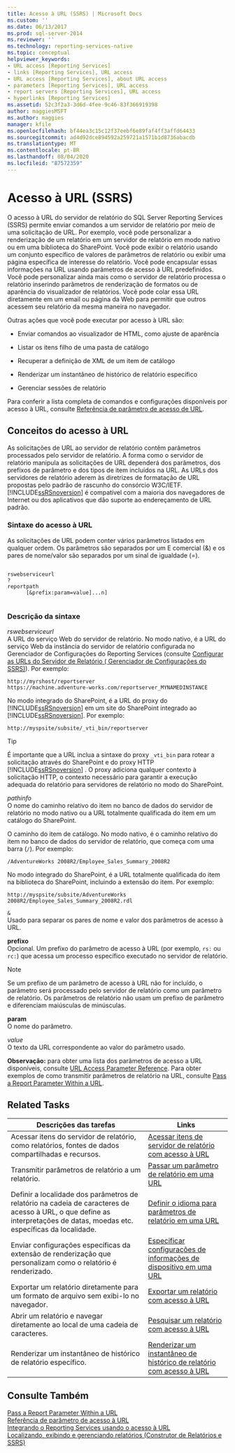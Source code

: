 ```yaml
---
title: Acesso à URL (SSRS) | Microsoft Docs
ms.custom: ''
ms.date: 06/13/2017
ms.prod: sql-server-2014
ms.reviewer: ''
ms.technology: reporting-services-native
ms.topic: conceptual
helpviewer_keywords:
- URL access [Reporting Services]
- links [Reporting Services], URL access
- URL access [Reporting Services], about URL access
- parameters [Reporting Services], URL access
- report servers [Reporting Services], URL access
- hyperlinks [Reporting Services]
ms.assetid: 52c3f2a3-3d6d-4fee-9c46-83f366919398
author: maggiesMSFT
ms.author: maggies
manager: kfile
ms.openlocfilehash: bf44ea3c15c12f37eebf6e89faf4ff3affd64433
ms.sourcegitcommit: ad4d92dce894592a259721a1571b1d8736abacdb
ms.translationtype: MT
ms.contentlocale: pt-BR
ms.lasthandoff: 08/04/2020
ms.locfileid: "87572359"
---
```

# <a name="url-access-ssrs"></a>Acesso à URL (SSRS)
  O acesso à URL do servidor de relatório do SQL Server Reporting Services (SSRS) permite enviar comandos a um servidor de relatório por meio de uma solicitação de URL. Por exemplo, você pode personalizar a renderização de um relatório em um servidor de relatório em modo nativo ou em uma biblioteca do SharePoint. Você pode exibir o relatório usando um conjunto específico de valores de parâmetros de relatório ou exibir uma página específica de interesse do relatório. Você pode encapsular essas informações na URL usando parâmetros de acesso à URL predefinidos. Você pode personalizar ainda mais como o servidor de relatório processa o relatório inserindo parâmetros de renderização de formatos ou de aparência do visualizador de relatórios. Você pode colar essa URL diretamente em um email ou página da Web para permitir que outros acessem seu relatório da mesma maneira no navegador.  
  
 Outras ações que você pode executar por acesso à URL são:  
  
-   Enviar comandos ao visualizador de HTML, como ajuste de aparência  
  
-   Listar os itens filho de uma pasta de catálogo  
  
-   Recuperar a definição de XML de um item de catálogo  
  
-   Renderizar um instantâneo de histórico de relatório específico  
  
-   Gerenciar sessões de relatório  
  
 Para conferir a lista completa de comandos e configurações disponíveis por acesso à URL, consulte [Referência de parâmetro de acesso de URL](url-access-parameter-reference.md).  
  
## <a name="url-access-concepts"></a>Conceitos do acesso à URL  
 As solicitações de URL ao servidor de relatório contêm parâmetros processados pelo servidor de relatório. A forma como o servidor de relatório manipula as solicitações de URL dependerá dos parâmetros, dos prefixos de parâmetro e dos tipos de item incluídos na URL. As URLs dos servidores de relatório aderem às diretrizes de formatação de URL propostas pelo padrão de rascunho do consórcio W3C/IETF. [!INCLUDE[ssRSnoversion](../includes/ssrsnoversion-md.md)] é compatível com a maioria dos navegadores de Internet ou dos aplicativos que dão suporte ao endereçamento de URL padrão.  
  
### <a name="url-access-syntax"></a>Sintaxe do acesso à URL  
 As solicitações de URL podem conter vários parâmetros listados em qualquer ordem. Os parâmetros são separados por um E comercial (&) e os pares de nome/valor são separados por um sinal de igualdade (=).  
  
```  
  
rswebserviceurl  
?  
reportpath  
      [&prefix:param=value]...n]  
  
```  
  
### <a name="syntax-description"></a>Descrição da sintaxe  
 *rswebserviceurl*  
 A URL do serviço Web do servidor de relatório. No modo nativo, é a URL do serviço Web da instância do servidor de relatório configurada no Gerenciador de Configurações do Reporting Services (consulte [Configurar as URLs do Servidor de Relatório &#40; 	Gerenciador de Configurações do SSRS&#41;](install-windows/configure-report-server-urls-ssrs-configuration-manager.md)). Por exemplo:  
  
```  
http://myrshost/reportserver  
https://machine.adventure-works.com/reportserver_MYNAMEDINSTANCE  
```  
  
 No modo integrado do SharePoint, é a URL do proxy do [!INCLUDE[ssRSnoversion](../includes/ssrsnoversion-md.md)] em um site do SharePoint integrado ao [!INCLUDE[ssRSnoversion](../includes/ssrsnoversion-md.md)]. Por exemplo:  
  
```  
http://myspsite/subsite/_vti_bin/reportserver  
```  
  
> [!TIP]  
>  É importante que a URL inclua a sintaxe do proxy `_vti_bin` para rotear a solicitação através do SharePoint e do proxy HTTP [!INCLUDE[ssRSnoversion](../includes/ssrsnoversion-md.md)] . O proxy adiciona qualquer contexto à solicitação HTTP, o contexto necessário para garantir a execução adequada do relatório para servidores de relatório no modo do SharePoint.  
  
 *pathinfo*  
 O nome do caminho relativo do item no banco de dados do servidor de relatório no modo nativo ou a URL totalmente qualificada do item em um catálogo do SharePoint.  
  
 O caminho do item de catálogo. No modo nativo, é o caminho relativo do item no banco de dados do servidor de relatório, que começa com uma barra (`/`). Por exemplo:  
  
```  
/AdventureWorks 2008R2/Employee_Sales_Summary_2008R2  
```  
  
 No modo integrado do SharePoint, é a URL totalmente qualificada do item na biblioteca do SharePoint, incluindo a extensão do item. Por exemplo:  
  
```  
http://myspsite/subsite/AdventureWorks 2008R2/Employee_Sales_Summary_2008R2.rdl  
```  
  
 `&`  
 Usado para separar os pares de nome e valor dos parâmetros de acesso à URL.  
  
 **prefixo**  
 Opcional. Um prefixo do parâmetro de acesso à URL (por exemplo, `rs:` ou `rc:`) que acessa um processo específico executado no servidor de relatório.  
  
> [!NOTE]  
>  Se um prefixo de um parâmetro de acesso à URL não for incluído, o parâmetro será processado pelo servidor de relatório como um parâmetro de relatório. Os parâmetros de relatório não usam um prefixo de parâmetro e diferenciam maiúsculas de minúsculas.  
  
 **param**  
 O nome do parâmetro.  
  
 *value*  
 O texto da URL correspondente ao valor do parâmetro usado.  
  
 **Observação:** para obter uma lista dos parâmetros de acesso a URL disponíveis, consulte [URL Access Parameter Reference](url-access-parameter-reference.md). Para obter exemplos de como transmitir parâmetros de relatório na URL, consulte [Pass a Report Parameter Within a URL](pass-a-report-parameter-within-a-url.md).  
  
## <a name="related-tasks"></a>Related Tasks  
  
|Descrições das tarefas|Links|  
|-----------------------|-----------|  
|Acessar itens do servidor de relatório, como relatórios, fontes de dados compartilhadas e recursos.|[Acessar itens de servidor de relatório com acesso à URL](access-report-server-items-using-url-access.md)|  
|Transmitir parâmetros de relatório a um relatório.|[Passar um parâmetro de relatório em uma URL](pass-a-report-parameter-within-a-url.md)|  
|Definir a localidade dos parâmetros de relatório na cadeia de caracteres de acesso à URL, o que define as interpretações de datas, moedas etc. específicas da localidade.|[Definir o idioma para parâmetros de relatório em uma URL](set-the-language-for-report-parameters-in-a-url.md)|  
|Enviar configurações específicas da extensão de renderização que personalizam como o relatório é renderizado.|[Especificar configurações de informações de dispositivo em uma URL](specify-device-information-settings-in-a-url.md)|  
|Exportar um relatório diretamente para um formato de arquivo sem exibi-lo no navegador.|[Exportar um relatório com acesso à URL](export-a-report-using-url-access.md)|  
|Abrir um relatório e navegar diretamente ao local de uma cadeia de caracteres.|[Pesquisar um relatório com acesso à URL](search-a-report-using-url-access.md)|  
|Renderizar um instantâneo de histórico de relatório específico.|[Renderizar um instantâneo de histórico de relatório com acesso à URL](render-a-report-history-snapshot-using-url-access.md)|  
  
## <a name="see-also"></a>Consulte Também  
 [Pass a Report Parameter Within a URL](pass-a-report-parameter-within-a-url.md)   
 [Referência de parâmetro de acesso à URL](url-access-parameter-reference.md)   
 [Integrando o Reporting Services usando o acesso à URL](application-integration/integrating-reporting-services-using-url-access.md)   
 [Localizando, exibindo e gerenciando relatórios &#40;Construtor de Relatórios e SSRS&#41;](report-builder/finding-viewing-and-managing-reports-report-builder-and-ssrs.md)  
  
  
